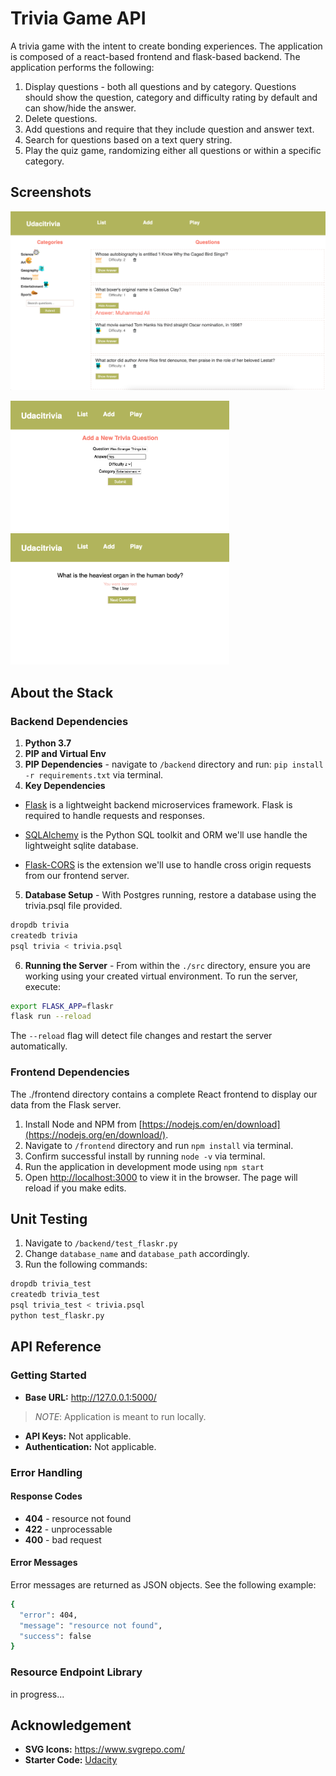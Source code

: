 # Trivia Game API
A trivia game with the intent to create bonding experiences. The application is composed of a react-based frontend and flask-based backend. The application performs the following:

1. Display questions - both all questions and by category. Questions should show the question, category and difficulty rating by default and can show/hide the answer.
2. Delete questions.
3. Add questions and require that they include question and answer text.
4. Search for questions based on a text query string.
5. Play the quiz game, randomizing either all questions or within a specific category.

## Screenshots
<img src="screenshots/list.png" width = "700"> 

<img src="screenshots/add.png" width = "350"> <img src="screenshots/play.png" width = "350">

## About the Stack
### Backend Dependencies
1. **Python 3.7**
2. **PIP and Virtual Env**
3. **PIP Dependencies** - navigate to `/backend` directory and run: ```pip install -r requirements.txt``` via terminal. 
4. **Key Dependencies**
 - [Flask](http://flask.pocoo.org/) is a lightweight backend microservices framework. Flask is required to handle requests and responses.

 - [SQLAlchemy](https://www.sqlalchemy.org/) is the Python SQL toolkit and ORM we'll use handle the lightweight sqlite database. 

 - [Flask-CORS](https://flask-cors.readthedocs.io/en/latest/#) is the extension we'll use to handle cross origin requests from our frontend server.
5. **Database Setup** - With Postgres running, restore a database using the trivia.psql file provided. 
``` bash
dropdb trivia
createdb trivia
psql trivia < trivia.psql 
```
6. **Running the Server** - From within the `./src` directory, ensure you are working using your created virtual environment. To run the server, execute:
```bash
export FLASK_APP=flaskr
flask run --reload
```

The `--reload` flag will detect file changes and restart the server automatically.

### Frontend Dependencies
The ./frontend directory contains a complete React frontend to display our data from the Flask server. 

1. Install Node and NPM from [https://nodejs.com/en/download](https://nodejs.org/en/download/).
2. Navigate to `/frontend` directory and run ```npm install``` via terminal.
3. Confirm successful install by running ```node -v``` via terminal.
4. Run the application in development mode using ```npm start```
5. Open [http://localhost:3000](http://localhost:3000) to view it in the browser. The page will reload if you make edits.

## Unit Testing
1. Navigate to `/backend/test_flaskr.py`
2. Change `database_name` and `database_path` accordingly. 
3. Run the following commands:
```bash
dropdb trivia_test
createdb trivia_test
psql trivia_test < trivia.psql
python test_flaskr.py
```
## API Reference
### Getting Started
- **Base URL:** http://127.0.0.1:5000/ <br>  
>_NOTE_: Application is meant to run locally.
- **API Keys:** Not applicable. 
- **Authentication:** Not applicable.

### Error Handling
#### Response Codes
- **404** - resource not found
- **422** - unprocessable
- **400** - bad request

#### Error Messages
Error messages are returned as JSON objects. See the following example:
```bash
{
  "error": 404, 
  "message": "resource not found", 
  "success": false
}
```
### Resource Endpoint Library 
in progress...

## Acknowledgement 
- **SVG Icons:** https://www.svgrepo.com/
- **Starter Code:** [Udacity](https://github.com/udacity/FSND)
